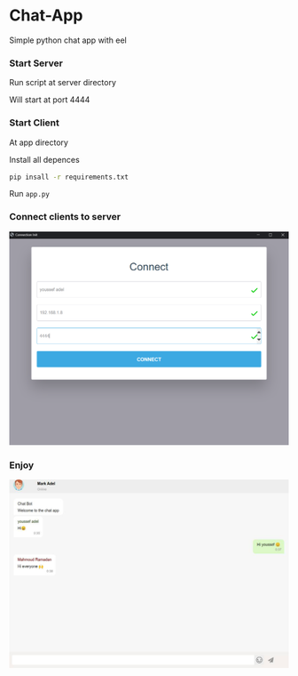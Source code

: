 # Chat-App
Simple python chat app with eel 

### Start Server 
Run script at server directory 

Will start at port 4444

### Start Client
At app directory

Install all depences

```bash
pip insall -r requirements.txt
```
Run `app.py`


### Connect clients to server

![connect](./screenshots/1.PNG)

### Enjoy

![chat](./screenshots/6.jpeg)

